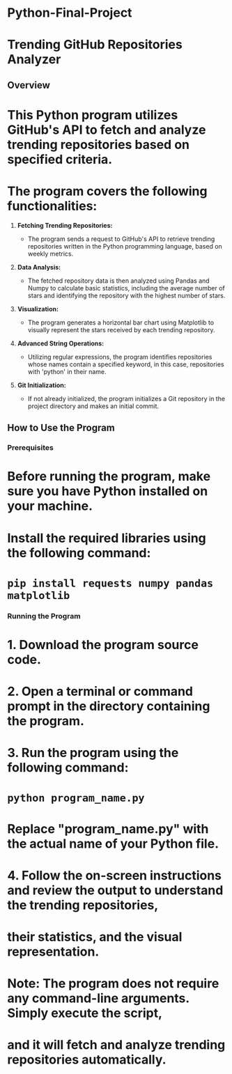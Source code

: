 # Python-Final-Project
# Trending GitHub Repositories Analyzer

## Overview
# This Python program utilizes GitHub's API to fetch and analyze trending repositories based on specified criteria. 
# The program covers the following functionalities:

1. **Fetching Trending Repositories:**
   - The program sends a request to GitHub's API to retrieve trending repositories written in the Python programming language, based on weekly metrics.

2. **Data Analysis:**
   - The fetched repository data is then analyzed using Pandas and Numpy to calculate basic statistics, including the average number of stars and identifying the repository with the highest number of stars.

3. **Visualization:**
   - The program generates a horizontal bar chart using Matplotlib to visually represent the stars received by each trending repository.

4. **Advanced String Operations:**
   - Utilizing regular expressions, the program identifies repositories whose names contain a specified keyword, in this case, repositories with 'python' in their name.

5. **Git Initialization:**
   - If not already initialized, the program initializes a Git repository in the project directory and makes an initial commit.

## How to Use the Program

### Prerequisites
# Before running the program, make sure you have Python installed on your machine.
# Install the required libraries using the following command:
# `pip install requests numpy pandas matplotlib`

### Running the Program
# 1. Download the program source code.
# 2. Open a terminal or command prompt in the directory containing the program.

# 3. Run the program using the following command:
#    `python program_name.py`
#    Replace "program_name.py" with the actual name of your Python file.

# 4. Follow the on-screen instructions and review the output to understand the trending repositories, 
#    their statistics, and the visual representation.

# Note: The program does not require any command-line arguments. Simply execute the script,
# and it will fetch and analyze trending repositories automatically.

